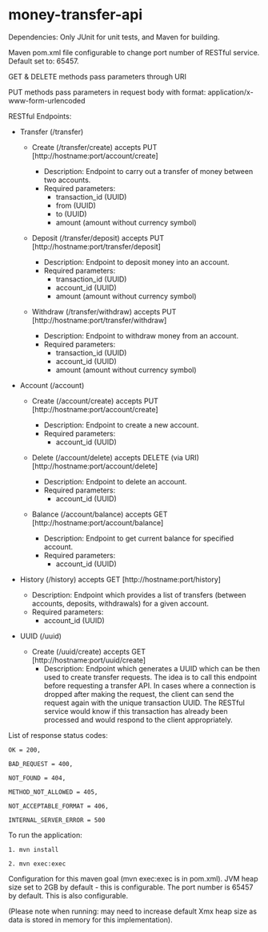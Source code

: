 # money-transfer-api

Dependencies: Only JUnit for unit tests, and Maven for building.

Maven pom.xml file configurable to change port number of RESTful service. Default set to: 65457.

GET & DELETE methods pass parameters through URI

PUT methods pass parameters in request body with format: application/x-www-form-urlencoded

RESTful Endpoints:
- Transfer (/transfer)
    - Create (/transfer/create) accepts PUT
        [http://hostname:port/account/create]
        - Description: Endpoint to carry out a transfer of money between two accounts.
        - Required parameters: 
            - transaction_id (UUID)
            - from (UUID)
            - to (UUID)
            - amount (amount without currency symbol)
        
    - Deposit (/transfer/deposit) accepts PUT
        [http://hostname:port/transfer/deposit]
        - Description: Endpoint to deposit money into an account.
        - Required parameters:
            - transaction_id (UUID)
            - account_id (UUID)
            - amount (amount without currency symbol)
            
    - Withdraw (/transfer/withdraw) accepts PUT
        [http://hostname:port/transfer/withdraw]
        - Description: Endpoint to withdraw money from an account.
        - Required parameters:
            - transaction_id (UUID)
            - account_id (UUID)
            - amount (amount without currency symbol)
            
- Account (/account)
    - Create (/account/create) accepts PUT
        [http://hostname:port/account/create]
        - Description: Endpoint to create a new account.
        - Required parameters:
            - account_id (UUID)
            
    - Delete (/account/delete) accepts DELETE (via URI)
        [http://hostname:port/account/delete]
        - Description: Endpoint to delete an account.
        - Required parameters:
            - account_id (UUID)
    
    - Balance (/account/balance) accepts GET
        [http://hostname:port/account/balance]
        - Description: Endpoint to get current balance for specified account.
        - Required parameters:
            - account_id (UUID)
            
- History (/history) accepts GET
    [http://hostname:port/history]
    - Description: Endpoint which provides a list of transfers (between accounts, deposits, withdrawals) for a given  account.
    - Required parameters:
        - account_id (UUID)
        
- UUID (/uuid)
    - Create (/uuid/create) accepts GET
        [http://hostname:port/uuid/create]
        - Description: Endpoint which generates a UUID which can be then used to create transfer requests. The idea is to call this endpoint before requesting a transfer API. In cases where a connection is dropped after making the request, the client can send the request again with the unique transaction UUID. The RESTful service would know if this transaction has already been processed and would respond to the client appropriately.
        
 List of response status codes:
    
    OK = 200, 
    
    BAD_REQUEST = 400, 
    
    NOT_FOUND = 404, 
    
    METHOD_NOT_ALLOWED = 405, 
    
    NOT_ACCEPTABLE_FORMAT = 406, 
    
    INTERNAL_SERVER_ERROR = 500


To run the application:

    1. mvn install
    
    2. mvn exec:exec
    
Configuration for this maven goal (mvn exec:exec is in pom.xml). JVM heap size set to 2GB by default - this is configurable. The port number is 65457 by default. This is also configurable.
                    
(Please note when running: may need to increase default Xmx heap size as data is stored in memory for this implementation).
